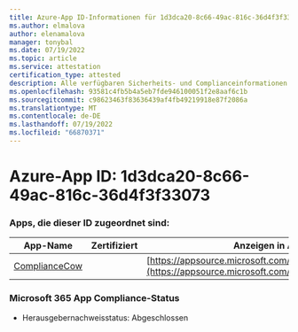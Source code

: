 ```yaml
---
title: Azure-App ID-Informationen für 1d3dca20-8c66-49ac-816c-36d4f3f33073
ms.author: elmalova
author: elenamalova
manager: tonybal
ms.date: 07/19/2022
ms.topic: article
ms.service: attestation
certification_type: attested
description: Alle verfügbaren Sicherheits- und Complianceinformationen für 1d3dca20-8c66-49ac-816c-36d4f3f33073.
ms.openlocfilehash: 93581c4fb5b4a5eb7fde946100051f2e8aaf6c1b
ms.sourcegitcommit: c98623463f83636439af4fb49219918e87f2086a
ms.translationtype: MT
ms.contentlocale: de-DE
ms.lasthandoff: 07/19/2022
ms.locfileid: "66870371"
---
```

# <a name="azure-app-id-1d3dca20-8c66-49ac-816c-36d4f3f33073"></a>Azure-App ID: 1d3dca20-8c66-49ac-816c-36d4f3f33073


### <a name="apps-associated-with-this-id"></a>Apps, die dieser ID zugeordnet sind:
| **App-Name** | **Zertifiziert** | **Anzeigen in AppSource** |
|--------------|---------------|-----------------------|
| [ComplianceCow](../forward/WA200004247.md) |  | [https://appsource.microsoft.com/product/office/WA200004247](https://appsource.microsoft.com/product/office/WA200004247) |

### <a name="microsoft-365-app-compliance-status"></a>Microsoft 365 App Compliance-Status
- Herausgebernachweisstatus: Abgeschlossen
